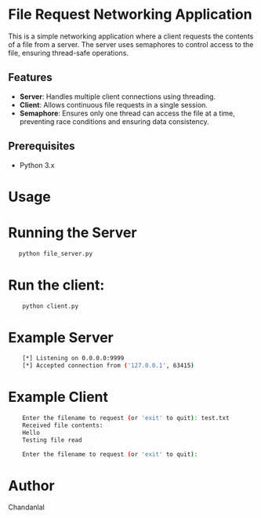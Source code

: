 # File Request Networking Application

This is a simple networking application where a client requests the contents of a file from a server. The server uses semaphores to control access to the file, ensuring thread-safe operations.

## Features

- **Server**: Handles multiple client connections using threading.
- **Client**: Allows continuous file requests in a single session.
- **Semaphore**: Ensures only one thread can access the file at a time, preventing race conditions and ensuring data consistency.

## Prerequisites

- Python 3.x

# Usage

# Running the Server

 ```bash
    python file_server.py
```

# Run the client:

```bash
    python client.py
```
# Example Server
```bash
    [*] Listening on 0.0.0.0:9999
    [*] Accepted connection from ('127.0.0.1', 63415)   
```
# Example Client
```bash
    Enter the filename to request (or 'exit' to quit): test.txt
    Received file contents:
    Hello
    Testing file read

    Enter the filename to request (or 'exit' to quit):
```

# Author

Chandanlal